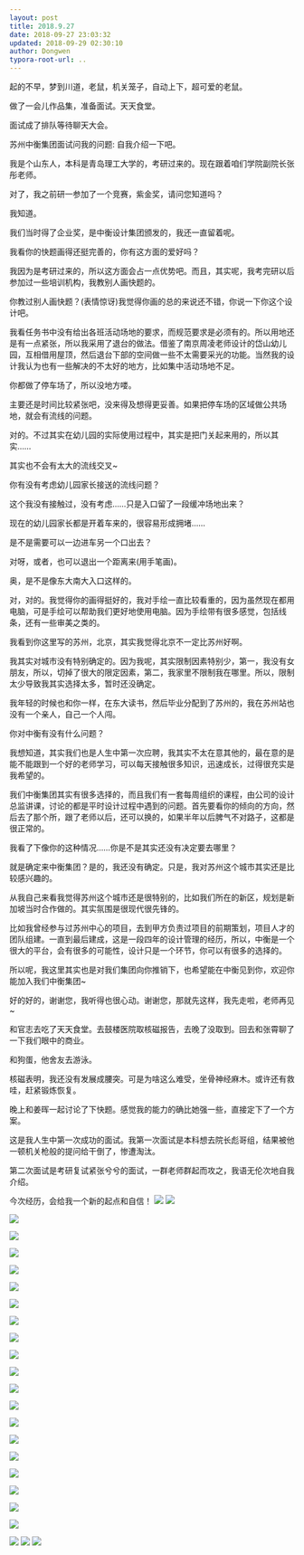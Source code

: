 ```yaml
---
layout: post
title: 2018.9.27
date: 2018-09-27 23:03:32
updated: 2018-09-29 02:30:10
author: Dongwen
typora-root-url: ..
---
```




起的不早，梦到川道，老鼠，机关笼子，自动上下，超可爱的老鼠。

做了一会儿作品集，准备面试。天天食堂。

面试成了排队等待聊天大会。

苏州中衡集团面试问我的问题:
自我介绍一下吧。

我是个山东人，本科是青岛理工大学的，考研过来的。现在跟着咱们学院副院长张彤老师。

对了，我之前研一参加了一个竞赛，紫金奖，请问您知道吗？

我知道。

我们当时得了企业奖，是中衡设计集团颁发的，我还一直留着呢。

我看你的快题画得还挺完善的，你有这方面的爱好吗？

我因为是考研过来的，所以这方面会占一点优势吧。而且，其实呢，我考完研以后参加过一些培训机构，我教别人画快题的。

你教过别人画快题？(表情惊讶)我觉得你画的总的来说还不错，你说一下你这个设计吧。

我看任务书中没有给出各班活动场地的要求，而规范要求是必须有的。所以用地还是有一点紧张，所以我采用了退台的做法。借鉴了南京周凌老师设计的岱山幼儿园，互相借用屋顶，然后退台下部的空间做一些不太需要采光的功能。当然我的设计我认为也有一些解决的不太好的地方，比如集中活动场地不足。

你都做了停车场了，所以没地方喽。

主要还是时间比较紧张吧，没来得及想得更妥善。如果把停车场的区域做公共场地，就会有流线的问题。

对的。不过其实在幼儿园的实际使用过程中，其实是把门关起来用的，所以其实……

其实也不会有太大的流线交叉~

你有没有考虑幼儿园家长接送的流线问题？

这个我没有接触过，没有考虑……只是入口留了一段缓冲场地出来？

现在的幼儿园家长都是开着车来的，很容易形成拥堵……

是不是需要可以一边进车另一个口出去？

对呀，或者，也可以退出一个距离来(用手笔画)。

奥，是不是像东大南大入口这样的。

对，对的。我觉得你的画得挺好的，我对手绘一直比较看重的，因为虽然现在都用电脑，可是手绘可以帮助我们更好地使用电脑。因为手绘带有很多感觉，包括线条，还有一些审美之类的。

我看到你这里写的苏州，北京，其实我觉得北京不一定比苏州好啊。

我其实对城市没有特别确定的。因为我呢，其实限制因素特别少，第一，我没有女朋友，所以，切掉了很大的限定因素，第二，我家里不限制我在哪里。所以，限制太少导致我其实选择太多，暂时还没确定。

我年轻的时候也和你一样，在东大读书，然后毕业分配到了苏州的，我在苏州站也没有一个亲人，自己一个人闯。

你对中衡有没有什么问题？

我想知道，其实我们也是人生中第一次应聘，我其实不太在意其他的，最在意的是能不能跟到一个好的老师学习，可以每天接触很多知识，迅速成长，过得很充实是我希望的。

我们中衡集团其实有很多选择的，而且我们有一套每周组织的课程，由公司的设计总监讲课，讨论的都是平时设计过程中遇到的问题。首先要看你的倾向的方向，然后去了那个所，跟了老师以后，还可以换的，如果半年以后脾气不对路子，这都是很正常的。

我看了下像你的这种情况……你是不是其实还没有决定要去哪里？

就是确定来中衡集团？是的，我还没有确定。只是，我对苏州这个城市其实还是比较感兴趣的。

从我自己来看我觉得苏州这个城市还是很特别的，比如我们所在的新区，规划是新加坡当时合作做的。其实氛围是很现代很先锋的。

比如我曾经参与过苏州中心的项目，去到甲方负责过项目的前期策划，项目人才的团队组建。一直到最后建成，这是一段四年的设计管理的经历，所以，中衡是一个很大的平台，会有很多的可能性，设计只是一个环节，你可以有很多的选择的。

所以呢，我这里其实也是对我们集团向你推销下，也希望能在中衡见到你，欢迎你能加入我们中衡集团~

好的好的，谢谢您，我听得也很心动。谢谢您，那就先这样，我先走啦，老师再见~

和官志去吃了天天食堂。去鼓楼医院取核磁报告，去晚了没取到。回去和张霄聊了一下我们眼中的商业。

和狗蛋，他舍友去游泳。

核磁表明，我还没有发展成腰突。可是为啥这么难受，坐骨神经麻木。或许还有救哇，赶紧锻炼恢复。

晚上和姜晖一起讨论了下快题。感觉我的能力的确比她强一些，直接定下了一个方案。

这是我人生中第一次成功的面试。我第一次面试是本科想去院长彪哥组，结果被他一顿机关枪般的提问给干倒了，惨遭淘汰。

第二次面试是考研复试紧张兮兮的面试，一群老师群起而攻之，我语无伦次地自我介绍。

今次经历，会给我一个新的起点和自信！     ![](/img/in-post/p54338653.jpg)
![](/img/in-post/p54338638.jpg)

![](/img/in-post/p54338638.jpg)

![](/img/in-post/p54338638.jpg)

![](/img/in-post/p54338638.jpg)

![](/img/in-post/p54338638.jpg)

![](/img/in-post/p54338638.jpg)

![](/img/in-post/p54338638.jpg)

![](/img/in-post/p54338638.jpg)

![](/img/in-post/p54338638.jpg)

![](/img/in-post/p54338638.jpg)

![](/img/in-post/p54338638.jpg)

![](/img/in-post/p54338638.jpg)

![](/img/in-post/p54338638.jpg)

![](/img/in-post/p54338638.jpg)

![](/img/in-post/p54338638.jpg)

![](/img/in-post/p54338638.jpg)

![](/img/in-post/p54338638.jpg)

![](/img/in-post/p54338638.jpg)

![](/img/in-post/p54338638.jpg)

![](/img/in-post/p54338638.jpg)

![](/img/in-post/p54338648.jpg)
![](/img/in-post/p54338659.jpg)
![](/img/in-post/p54338668.jpg)

